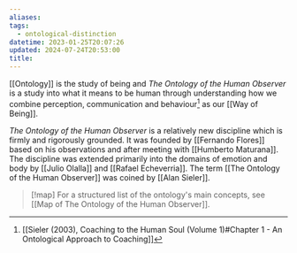 ```yaml
---
aliases: 
tags:
  - ontological-distinction
datetime: 2023-01-25T20:07:26
updated: 2024-07-24T20:53:00
title: 
---
```

[[Ontology]] is the study of being and *The Ontology of the Human Observer* is a study into what it means to be human through understanding how we combine perception, communication and behaviour[^1] as our [[Way of Being]].

*The Ontology of the Human Observer* is a relatively new discipline which is firmly and rigorously grounded. It was founded by [[Fernando Flores]] based on his observations and after meeting with [[Humberto Maturana]]. The discipline was extended primarily into the domains of emotion and body by [[Julio Olalla]] and [[Rafael Echeverria]]. The term [[The Ontology of the Human Observer]] was coined by [[Alan Sieler]].

> [!map] 
> For a structured list of the ontology's main concepts, see [[Map of The Ontology of the Human Observer]].

[^1]: [[Sieler (2003), Coaching to the Human Soul (Volume 1)#Chapter 1 - An Ontological Approach to Coaching]]